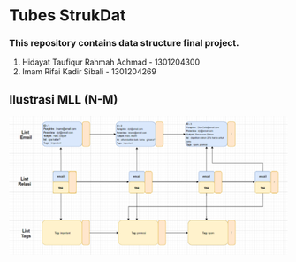# Tubes StrukDat 
### This repository contains data structure final project. 

1. Hidayat Taufiqur Rahmah Achmad - 1301204300
2. Imam Rifai Kadir Sibali - 1301204269

## Ilustrasi MLL (N-M)
![Ilustrasi MLL](https://github.com/hidayattaufiqur/Tubes-StrukDat/blob/main/TubesSTD.png)
